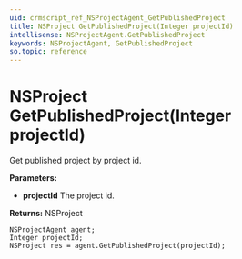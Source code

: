 ```yaml
---
uid: crmscript_ref_NSProjectAgent_GetPublishedProject
title: NSProject GetPublishedProject(Integer projectId)
intellisense: NSProjectAgent.GetPublishedProject
keywords: NSProjectAgent, GetPublishedProject
so.topic: reference
---
```


# NSProject GetPublishedProject(Integer projectId)

Get published project by project id.

**Parameters:**
 - **projectId** The project id.

**Returns:** NSProject

```crmscript
NSProjectAgent agent;
Integer projectId;
NSProject res = agent.GetPublishedProject(projectId);
```

